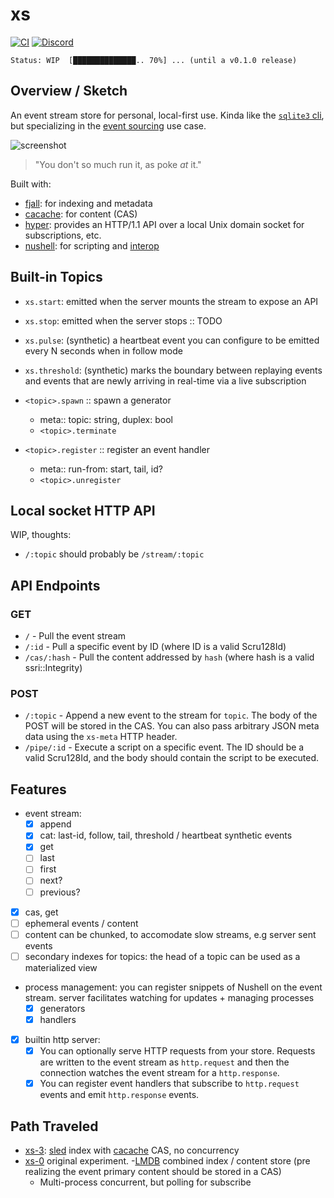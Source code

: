# xs

[![CI](https://github.com/cablehead/xs/actions/workflows/ci.yml/badge.svg)](https://github.com/cablehead/xs/actions/workflows/ci.yml)
[![Discord](https://img.shields.io/discord/1182364431435436042?logo=discord)](https://discord.com/invite/YNbScHBHrh)

```
Status: WIP  [██████████████.. 70%] ... (until a v0.1.0 release)
```

## Overview / Sketch

An event stream store for personal, local-first use. Kinda like the
[`sqlite3` cli](https://sqlite.org/cli.html), but specializing in the
[event sourcing](https://martinfowler.com/eaaDev/EventSourcing.html) use case.

![screenshot](./docs/screenshot.png)

> "You don't so much run it, as poke _at_ it."

Built with:

- [fjall](https://github.com/fjall-rs/fjall): for indexing and metadata
- [cacache](https://github.com/zkat/cacache-rs): for content (CAS)
- [hyper](https://hyper.rs/guides/1/server/echo/): provides an HTTP/1.1 API over
  a local Unix domain socket for subscriptions, etc.
- [nushell](https://www.nushell.sh): for scripting and
  [interop](https://utopia.rosano.ca/interoperable-visions/)

## Built-in Topics

- `xs.start`: emitted when the server mounts the stream to expose an API
- `xs.stop`: emitted when the server stops :: TODO

- `xs.pulse`: (synthetic) a heartbeat event you can configure to be emitted every
  N seconds when in follow mode

- `xs.threshold`: (synthetic) marks the boundary between
  replaying events and events that are newly arriving in real-time via a live
  subscription

- `<topic>.spawn` :: spawn a generator
    - meta:: topic: string, duplex: bool
    - `<topic>.terminate`

- `<topic>.register` :: register an event handler
    - meta:: run-from: start, tail, id?
    - `<topic>.unregister`

## Local socket HTTP API

WIP, thoughts:

- `/:topic` should probably be `/stream/:topic`

## API Endpoints

### GET

- `/` - Pull the event stream
- `/:id` - Pull a specific event by ID (where ID is a valid Scru128Id)
- `/cas/:hash` - Pull the content addressed by `hash` (where hash is a valid ssri::Integrity)

### POST

- `/:topic` - Append a new event to the stream for `topic`. The body of the POST
  will be stored in the CAS. You can also pass arbitrary JSON meta data using
  the `xs-meta` HTTP header.
- `/pipe/:id` - Execute a script on a specific event. The ID should be a valid Scru128Id,
  and the body should contain the script to be executed.

## Features

- event stream:
  - [x] append
  - [x] cat: last-id, follow, tail, threshold / heartbeat synthetic events
  - [x] get
  - [ ] last
  - [ ] first
  - [ ] next?
  - [ ] previous?
- [x] cas, get
- [ ] ephemeral events / content
- [ ] content can be chunked, to accomodate slow streams, e.g server sent events
- [ ] secondary indexes for topics: the head of a topic can be used as a materialized view
- process management: you can register snippets of Nushell on the event stream.
  server facilitates watching for updates + managing processes
    - [x] generators
    - [x] handlers
- [x] builtin http server:
  - [x] You can optionally serve HTTP requests from your store. Requests are
        written to the event stream as `http.request` and then the connection
        watches the event stream for a `http.response`.
  - [x] You can register event handlers that subscribe to `http.request` events
        and emit `http.response` events.

## Path Traveled

- [xs-3](https://github.com/cablehead/xs-3):
  [sled](https://github.com/spacejam/sled) index with
  [cacache](https://github.com/zkat/cacache-rs) CAS, no concurrency
- [xs-0](https://github.com/cablehead/xs-0) original experiment.
  -[LMDB](http://www.lmdb.tech/doc/) combined index / content store (pre
  realizing the event primary content should be stored in a CAS)
  - Multi-process concurrent, but polling for subscribe
